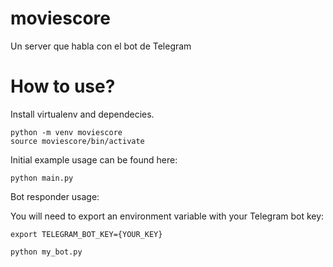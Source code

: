 # moviescore
Un server que habla con el bot de Telegram

# How to use?

Install virtualenv and dependecies.

```
python -m venv moviescore
source moviescore/bin/activate
```

Initial example usage can be found here:

```
python main.py
```

Bot responder usage:

You will need to export an environment variable with your Telegram bot
key:

```
export TELEGRAM_BOT_KEY={YOUR_KEY}
```

```
python my_bot.py
```